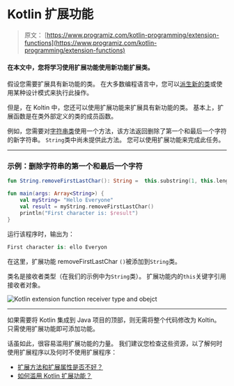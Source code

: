 # Kotlin 扩展功能

> 原文： [https://www.programiz.com/kotlin-programming/extension-functions](https://www.programiz.com/kotlin-programming/extension-functions)

#### 在本文中，您将学习使用扩展功能使用新功能扩展类。

假设您需要扩展具有新功能的类。 在大多数编程语言中，您可以[派生新的类](/kotlin-programming/inheritance "Kotlin Inheritance")或使用某种设计模式来执行此操作。

但是，在 Koltin 中，您还可以使用扩展功能来扩展具有新功能的类。 基本上，扩展函数是在类外部定义的类的成员函数。

例如，您需要对[字符串类](/kotlin-programming/string "Kotlin String Class")使用一个方法，该方法返回删除了第一个和最后一个字符的新字符串。 `String`类中尚未提供此方法。 您可以使用扩展功能来完成此任务。

* * *

### 示例：删除字符串的第一个和最后一个字符

```kt
fun String.removeFirstLastChar(): String =  this.substring(1, this.length - 1)

fun main(args: Array<String>) {
    val myString= "Hello Everyone"
    val result = myString.removeFirstLastChar()
    println("First character is: $result")
}
```

运行该程序时，输出为：

```kt
First character is: ello Everyon
```

在这里，扩展功能 removeFirstLastChar `()`被添加到`String`类。

类名是接收者类型（在我们的示例中为`String`类）。 扩展功能内的`this`关键字引用接收者对象。

![Kotlin extension function receiver type and obejct](../Images/9ac79f8f4dedb0fcb09ed7f03c63183c.png)

* * *

如果需要将 Kotlin 集成到 Java 项目的顶部，则无需将整个代码修改为 Koltin。 只需使用扩展功能即可添加功能。

话虽如此，很容易滥用扩展功能的力量。 我们建议您检查这些资源，以了解何时使用扩展程序以及何时不使用扩展程序：

*   [扩展方法和扩展属性是否不好？](https://stackoverflow.com/questions/40598131/are-extension-methods-and-extension-properties-are-bad-practice)
*   [如何滥用 Kotlin 扩展功能？](https://www.philosophicalhacker.com/post/how-to-abuse-kotlin-extension-functions/)